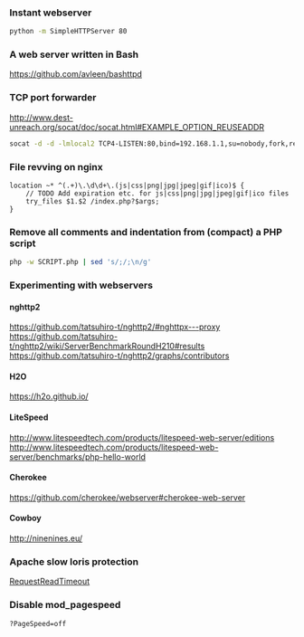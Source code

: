 ### Instant webserver

```bash
python -m SimpleHTTPServer 80
```

### A web server written in Bash

https://github.com/avleen/bashttpd

### TCP port forwarder

http://www.dest-unreach.org/socat/doc/socat.html#EXAMPLE_OPTION_REUSEADDR

```bash
socat -d -d -lmlocal2 TCP4-LISTEN:80,bind=192.168.1.1,su=nobody,fork,reuseaddr TCP4:1.2.3.4:80,bind=192.168.10.2
```

### File revving on nginx

```nginx
location ~* ^(.+)\.\d\d+\.(js|css|png|jpg|jpeg|gif|ico)$ {
    // TODO Add expiration etc. for js|css|png|jpg|jpeg|gif|ico files
    try_files $1.$2 /index.php?$args;
}
```

### Remove all comments and indentation from (compact) a PHP script

```bash
php -w SCRIPT.php | sed 's/;/;\n/g'
```

### Experimenting with webservers

#### nghttp2

https://github.com/tatsuhiro-t/nghttp2/#nghttpx---proxy
https://github.com/tatsuhiro-t/nghttp2/wiki/ServerBenchmarkRoundH210#results
https://github.com/tatsuhiro-t/nghttp2/graphs/contributors

#### H2O

https://h2o.github.io/

#### LiteSpeed

http://www.litespeedtech.com/products/litespeed-web-server/editions
http://www.litespeedtech.com/products/litespeed-web-server/benchmarks/php-hello-world

#### Cherokee

https://github.com/cherokee/webserver#cherokee-web-server

#### Cowboy

http://ninenines.eu/

### Apache slow loris protection

[RequestReadTimeout](https://httpd.apache.org/docs/2.4/mod/mod_reqtimeout.html)

### Disable mod_pagespeed

`?PageSpeed=off`
